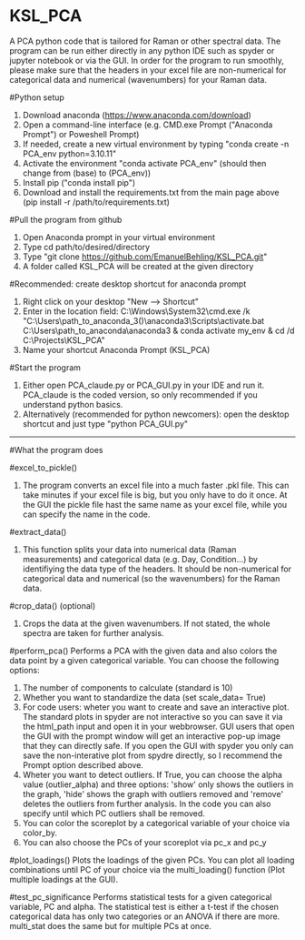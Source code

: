 # KSL_PCA
A PCA python code that is tailored for Raman or other spectral data. The program can be run either directly in any python IDE such as spyder or jupyter notebook or via the GUI. In order for the program to run smoothly, please make sure that the headers in your excel file are non-numerical for categorical data and numerical (wavenumbers) for your Raman data.

#Python setup
1. Download anaconda (https://www.anaconda.com/download)
2. Open a command-line interface (e.g. CMD.exe Prompt ("Anaconda Prompt") or Poweshell Prompt)
3. If needed, create a new virtual environment by typing "conda create -n PCA_env python=3.10.11"
4. Activate the environment "conda activate PCA_env" (should then change from (base) to (PCA_env))
5. Install pip ("conda install pip")
6. Download and install the requirements.txt from the main page above (pip install -r /path/to/requirements.txt)

#Pull the program from github
1. Open Anaconda prompt in your virtual environment
2. Type cd path/to/desired/directory
3. Type "git clone https://github.com/EmanuelBehling/KSL_PCA.git"
4. A folder called KSL_PCA will be created at the given directory

#Recommended: create desktop shortcut for anaconda prompt
1. Right click on your desktop "New --> Shortcut"
2. Enter in the location field:
   C:\Windows\System32\cmd.exe /k "C:\Users\path_to_anaconda_3(<USER>)\anaconda3\Scripts\activate.bat C:\Users\path_to_anaconda\anaconda3 & conda activate my_env & cd /d C:\Projects\KSL_PCA"
3. Name your shortcut Anaconda Prompt (KSL_PCA)

#Start the program
1. Either open PCA_claude.py or PCA_GUI.py in your IDE and run it. PCA_claude is the coded version, so only recommended if you understand python basics.
2. Alternatively (recommended for python newcomers): open the desktop shortcut and just type "python PCA_GUI.py"
-------------------------------------------------------------------------------------------------------------------------------------------------------------------------------------------------------------------------------------------------------------------------------------------------------------------------------------------------------
#What the program does

#excel_to_pickle()
1. The program converts an excel file into a much faster .pkl file. This can take minutes if your excel file is big, but you only have to do it once. At the GUI the pickle file hast the same name as your excel file, while you can specify the name in the code.

#extract_data()
1. This function splits your data into numerical data (Raman measurements) and categorical data (e.g. Day, Condition...) by identifiying the data type of the headers. It should be non-numerical for categorical data and numerical (so the wavenumbers) for the Raman data.

#crop_data() (optional)
1. Crops the data at the given wavenumbers. If not stated, the whole spectra are taken for further analysis.

#perform_pca()
Performs a PCA with the given data and also colors the data point by a given categorical variable. You can choose the following options:
1. The number of components to calculate (standard is 10)
2. Whether you want to standardize the data (set scale_data= True)
3. For code users: wheter you want to create and save an interactive plot. The standard plots in spyder are not interactive so you can save it via the html_path input and open it in your webbrowser. GUI users that open the GUI with the prompt window will get an interactive pop-up image that they can directly safe. If you open the GUI with spyder you only can save the non-interative plot from spydre directly, so I recommend the Prompt option described above.
4. Wheter you want to detect outliers. If True, you can choose the alpha value (outlier_alpha) and three options: 'show' only shows the outliers in the graph, 'hide' shows the graph with outliers removed and 'remove' deletes the outliers from further analysis. In the code you can also specify until which PC outliers shall be removed.
5. You can color the scoreplot by a categorical variable of your choice via color_by.
6. You can also choose the PCs of your scoreplot via pc_x and pc_y

#plot_loadings()
Plots the loadings of the given PCs. You can plot all loading combinations until PC of your choice via the multi_loading() function (Plot multiple loadings at the GUI).

#test_pc_significance
Performs statistical tests for a given categorical variable, PC and alpha. The statistical test is either a t-test if the chosen categorical data has only two categories or an ANOVA if there are more. multi_stat does the same but for multiple PCs at once.







